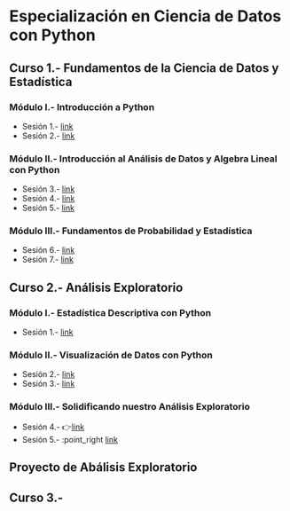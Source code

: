 # Especialización en Ciencia de Datos con Python

## Curso 1.- Fundamentos de la Ciencia de Datos y Estadística
### Módulo I.- Introducción a Python
- Sesión 1.- [link](https://github.com/jhonrolyol/Especializacion-en-ciencia-de-datos-con-Python/tree/main/Curso-1/Modulo-I/S01 "Material de la sesión 1")
- Sesión 2.- [link](https://github.com/jhonrolyol/Especializacion-en-ciencia-de-datos-con-Python/tree/main/Curso-1/Modulo-I/S02 "Material de la sesión 2")
### Módulo II.- Introducción al Análisis de Datos y  Algebra Lineal con Python
- Sesión 3.- [link](https://github.com/jhonrolyol/Especializacion-en-ciencia-de-datos-con-Python/tree/main/Curso-1/Modulo-II/S03 "Material de la sesión 3")
- Sesión 4.- [link](https://github.com/jhonrolyol/Especializacion-en-ciencia-de-datos-con-Python/tree/main/Curso-1/Modulo-II/S04 "Material de la sesión 4")
- Sesión 5.- [link](https://github.com/jhonrolyol/Especializacion-en-ciencia-de-datos-con-Python/tree/main/Curso-1/Modulo-II/S05 "Material de la sesión 5")
### Módulo III.- Fundamentos de Probabilidad y Estadística
- Sesión 6.- [link](https://github.com/jhonrolyol/Especializacion-en-ciencia-de-datos-con-Python/tree/main/Curso-1/Modulo-III/S06 "Material de la sesión 6") 
- Sesión 7.- [link](https://github.com/jhonrolyol/Especializacion-en-ciencia-de-datos-con-Python/tree/main/Curso-1/Modulo-III/S07 "Material de la sesión 7")


## Curso 2.- Análisis Exploratorio
### Módulo I.- Estadística Descriptiva con Python
- Sesión 1.- [link](https://github.com/jhonrolyol/Especializacion-en-ciencia-de-datos-con-Python/tree/main/Curso-2/Modulo-I/S01 "Material de la sesión 1")
### Módulo II.- Visualización de Datos con Python
- Sesión 2.- [link](https://github.com/jhonrolyol/Especializacion-en-ciencia-de-datos-con-Python/tree/main/Curso-2/Modulo-II/S02 "Material de la sesión 2")
- Sesión 3.- [link](https://github.com/jhonrolyol/Especializacion-en-ciencia-de-datos-con-Python/tree/main/Curso-2/Modulo-II/S03 "Material de la sesión 3")
### Módulo III.- Solidificando nuestro Análisis Exploratorio
- Sesión 4.- :point_right:[link](https://github.com/jhonrolyol/Especializacion-en-ciencia-de-datos-con-Python/tree/main/Curso-2/Modulo-III/S04 "Material de la sesión 4")
- Sesión 5.- :point_right [link](https://github.com/jhonrolyol/Especializacion-en-ciencia-de-datos-con-Python/tree/main/Curso-2/Modulo-III/S05 "Material de la sesión 5")

## Proyecto de Abálisis Exploratorio


## Curso 3.- 
		
